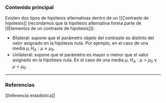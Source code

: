 ### Contenido principal

Existen dos tipos de hipótesis alternativas dentro de un [[Contraste de hipótesis]] (recordamos que la hipótesis alternativa forma parte de [[Elementos de un contraste de hipótesis]]):
- Bilateral: supone que el parámetro objeto del contraste es distinto del valor asignado en la hipótesis nula. Por ejemplo, en el caso de una media $\mu, H_A : \mu \not = \mu_0$.
- Unilateral: supone que el parámetro es mayor o menor que el valor asignado en la hipótesis nula. En el caso de una media $\mu$, $H_A: \mu > \mu_0 \lor \mu < \mu_0$.


--- 
### Referencias

[[Inferencia estadística]]
